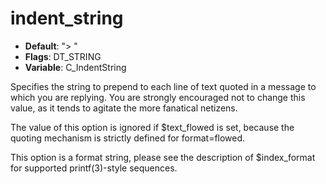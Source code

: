 # indent_string

- **Default**: "> "
- **Flags**: DT_STRING
- **Variable**: C_IndentString

Specifies the string to prepend to each line of text quoted in a
message to which you are replying.  You are strongly encouraged not to
change this value, as it tends to agitate the more fanatical netizens.

The value of this option is ignored if $text_flowed is set, because
the quoting mechanism is strictly defined for format=flowed.

This option is a format string, please see the description of
$index_format for supported printf(3)-style sequences.
